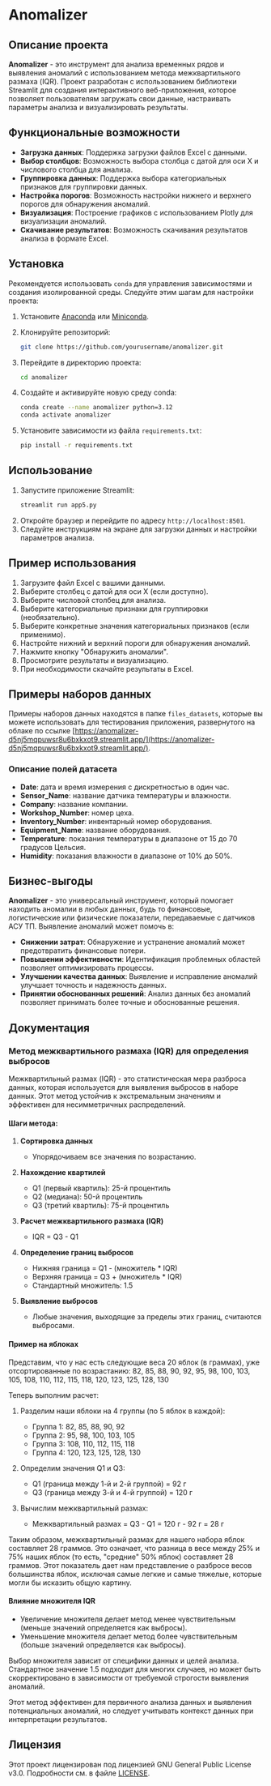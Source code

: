 # Anomalizer

## Описание проекта

**Anomalizer** - это инструмент для анализа временных рядов и выявления аномалий с использованием метода межквартильного размаха (IQR). Проект разработан с использованием библиотеки Streamlit для создания интерактивного веб-приложения, которое позволяет пользователям загружать свои данные, настраивать параметры анализа и визуализировать результаты.

## Функциональные возможности

- **Загрузка данных**: Поддержка загрузки файлов Excel с данными.
- **Выбор столбцов**: Возможность выбора столбца с датой для оси X и числового столбца для анализа.
- **Группировка данных**: Поддержка выбора категориальных признаков для группировки данных.
- **Настройка порогов**: Возможность настройки нижнего и верхнего порогов для обнаружения аномалий.
- **Визуализация**: Построение графиков с использованием Plotly для визуализации аномалий.
- **Скачивание результатов**: Возможность скачивания результатов анализа в формате Excel.

## Установка

Рекомендуется использовать `conda` для управления зависимостями и создания изолированной среды. Следуйте этим шагам для настройки проекта:

1. Установите [Anaconda](https://www.anaconda.com/products/distribution) или [Miniconda](https://docs.conda.io/en/latest/miniconda.html).

2. Клонируйте репозиторий:
    ```sh
    git clone https://github.com/yourusername/anomalizer.git
    ```

3. Перейдите в директорию проекта:
    ```sh
    cd anomalizer
    ```

4. Создайте и активируйте новую среду conda:
    ```sh
    conda create --name anomalizer python=3.12
    conda activate anomalizer
    ```

5. Установите зависимости из файла `requirements.txt`:
    ```sh
    pip install -r requirements.txt
    ```

## Использование

1. Запустите приложение Streamlit:
    ```sh
    streamlit run app5.py
    ```
2. Откройте браузер и перейдите по адресу `http://localhost:8501`.
3. Следуйте инструкциям на экране для загрузки данных и настройки параметров анализа.

## Пример использования

1. Загрузите файл Excel с вашими данными.
2. Выберите столбец с датой для оси X (если доступно).
3. Выберите числовой столбец для анализа.
4. Выберите категориальные признаки для группировки (необязательно).
5. Выберите конкретные значения категориальных признаков (если применимо).
6. Настройте нижний и верхний пороги для обнаружения аномалий.
7. Нажмите кнопку "Обнаружить аномалии".
8. Просмотрите результаты и визуализацию.
9. При необходимости скачайте результаты в Excel.

## Примеры наборов данных

Примеры наборов данных находятся в папке `files_datasets`, которые вы можете использовать для тестирования приложения, развернутого на облаке по ссылке [https://anomalizer-d5nj5mqpuwsr8u6bxkxot9.streamlit.app/](https://anomalizer-d5nj5mqpuwsr8u6bxkxot9.streamlit.app/).

### Описание полей датасета

- **Date**: дата и время измерения с дискретностью в один час.
- **Sensor_Name**: название датчика температуры и влажности.
- **Company**: название компании.
- **Workshop_Number**: номер цеха.
- **Inventory_Number**: инвентарный номер оборудования.
- **Equipment_Name**: название оборудования.
- **Temperature**: показания температуры в диапазоне от 15 до 70 градусов Цельсия.
- **Humidity**: показания влажности в диапазоне от 10% до 50%.

## Бизнес-выгоды

**Anomalizer** - это универсальный инструмент, который помогает находить аномалии в любых данных, будь то финансовые, логистические или физические показатели, передаваемые с датчиков АСУ ТП. Выявление аномалий может помочь в:

- **Снижении затрат**: Обнаружение и устранение аномалий может предотвратить финансовые потери.
- **Повышении эффективности**: Идентификация проблемных областей позволяет оптимизировать процессы.
- **Улучшении качества данных**: Выявление и исправление аномалий улучшает точность и надежность данных.
- **Принятии обоснованных решений**: Анализ данных без аномалий позволяет принимать более точные и обоснованные решения.

## Документация

### Метод межквартильного размаха (IQR) для определения выбросов

Межквартильный размах (IQR) - это статистическая мера разброса данных, которая используется для выявления выбросов в наборе данных. Этот метод устойчив к экстремальным значениям и эффективен для несимметричных распределений.

#### Шаги метода:

1. **Сортировка данных**
   - Упорядочиваем все значения по возрастанию.

2. **Нахождение квартилей**
   - Q1 (первый квартиль): 25-й процентиль
   - Q2 (медиана): 50-й процентиль
   - Q3 (третий квартиль): 75-й процентиль

3. **Расчет межквартильного размаха (IQR)**
   - IQR = Q3 - Q1

4. **Определение границ выбросов**
   - Нижняя граница = Q1 - (множитель * IQR)
   - Верхняя граница = Q3 + (множитель * IQR)
   - Стандартный множитель: 1.5

5. **Выявление выбросов**
   - Любые значения, выходящие за пределы этих границ, считаются выбросами.

#### Пример на яблоках

Представим, что у нас есть следующие веса 20 яблок (в граммах), уже отсортированные по возрастанию:
82, 85, 88, 90, 92, 95, 98, 100, 103, 105, 108, 110, 112, 115, 118, 120, 123, 125, 128, 130

Теперь выполним расчет:

1. Разделим наши яблоки на 4 группы (по 5 яблок в каждой):
   - Группа 1: 82, 85, 88, 90, 92
   - Группа 2: 95, 98, 100, 103, 105
   - Группа 3: 108, 110, 112, 115, 118
   - Группа 4: 120, 123, 125, 128, 130

2. Определим значения Q1 и Q3:
   - Q1 (граница между 1-й и 2-й группой) = 92 г
   - Q3 (граница между 3-й и 4-й группой) = 120 г

3. Вычислим межквартильный размах:
   - Межквартильный размах = Q3 - Q1 = 120 г - 92 г = 28 г

Таким образом, межквартильный размах для нашего набора яблок составляет 28 граммов. Это означает, что разница в весе между 25% и 75% наших яблок (то есть, "средние" 50% яблок) составляет 28 граммов. Этот показатель дает нам представление о разбросе весов большинства яблок, исключая самые легкие и самые тяжелые, которые могли бы исказить общую картину.

#### Влияние множителя IQR

- Увеличение множителя делает метод менее чувствительным (меньше значений определяется как выбросы).
- Уменьшение множителя делает метод более чувствительным (больше значений определяется как выбросы).

Выбор множителя зависит от специфики данных и целей анализа. Стандартное значение 1.5 подходит для многих случаев, но может быть скорректировано в зависимости от требуемой строгости выявления аномалий.

Этот метод эффективен для первичного анализа данных и выявления потенциальных аномалий, но следует учитывать контекст данных при интерпретации результатов.

## Лицензия

Этот проект лицензирован под лицензией GNU General Public License v3.0. Подробности см. в файле [LICENSE](LICENSE).
